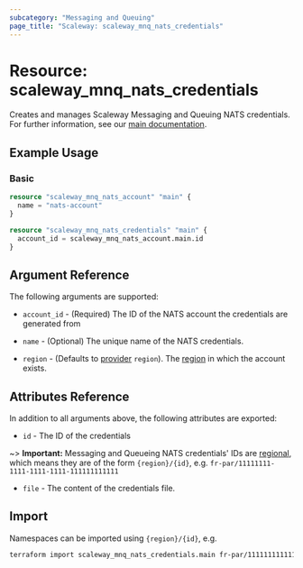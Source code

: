 ```yaml
---
subcategory: "Messaging and Queuing"
page_title: "Scaleway: scaleway_mnq_nats_credentials"
---
```


# Resource: scaleway_mnq_nats_credentials

Creates and manages Scaleway Messaging and Queuing NATS credentials.
For further information, see
our [main documentation](https://www.scaleway.com/en/docs/serverless/messaging/reference-content/nats-overview/).

## Example Usage

### Basic

```terraform
resource "scaleway_mnq_nats_account" "main" {
  name = "nats-account"
}

resource "scaleway_mnq_nats_credentials" "main" {
  account_id = scaleway_mnq_nats_account.main.id
}
```

## Argument Reference

The following arguments are supported:

- `account_id` - (Required) The ID of the NATS account the credentials are generated from

- `name` - (Optional) The unique name of the NATS credentials.

- `region` - (Defaults to [provider](../index.md#arguments-reference) `region`). The [region](../guides/regions_and_zones.md#regions)
  in which the account exists.

## Attributes Reference

In addition to all arguments above, the following attributes are exported:

- `id` - The ID of the credentials

~> **Important:** Messaging and Queueing NATS credentials' IDs are [regional](../guides/regions_and_zones.md#resource-ids), which means they are of the form `{region}/{id}`, e.g. `fr-par/11111111-1111-1111-1111-111111111111`

- `file` - The content of the credentials file.

## Import

Namespaces can be imported using `{region}/{id}`, e.g.

```bash
terraform import scaleway_mnq_nats_credentials.main fr-par/11111111111111111111111111111111
```
